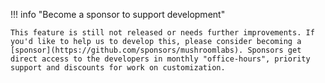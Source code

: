 !!! info "Become a sponsor to support development"

    This feature is still not released or needs further improvements. If you'd like to help us to develop this, please consider becoming a [sponsor](https://github.com/sponsors/mushroomlabs). Sponsors get direct access to the developers in monthly "office-hours", priority support and discounts for work on customization.
